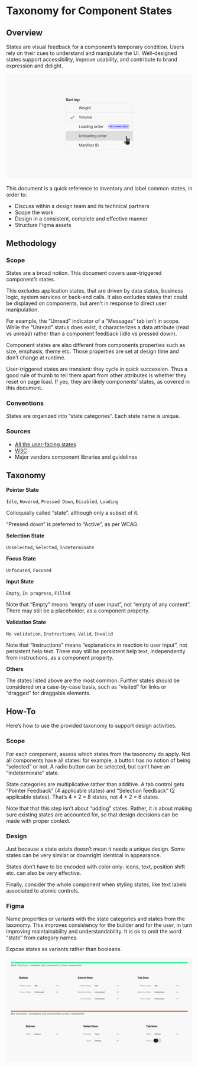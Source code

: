 # Taxonomy for Component States

<!-- bi-directional link with `Reading notes on design systems, components & tokens.md` -->

<!--BREAK-->

<!-- [skip to content](#taxonomy) -->

## Overview

States are visual feedback for a component’s temporary condition.
Users rely on their cues to understand and manipulate the UI.
Well-designed states support accessibility, improve usability, and contribute to brand expression and delight.

<!-- (not only visual but that’s the starting line for 99%) -->

![Select menu demonstrating which option is currently selected and which option is currently hovered.](assets/overview@3x.png)

This document is a quick reference to inventory and label common states, in order to:

- Discuss within a design team and its technical partners
- Scope the work
- Design in a consistent, complete and effective manner
- Structure Figma assets

<!-- At this time this document is a quick reference, rather than proper training material. -->

## Methodology

### Scope

States are a broad notion. This document covers user-triggered component’s states.

This excludes application states, that are driven by data status, business logic, system services or back-end calls.
It also excludes states that could be displayed on components, but aren’t in response to direct user manipulation.

For example, the “Unread” indicator of a “Messages” tab isn’t in scope. While the “Unread” status does exist, it characterizes a data attribute (read vs unread) rather than a component feedback (idle vs pressed down).

<!-- ditto for filtered, locked, unsaved etc -->
<!-- Notability Feedback Normal Notable xxx -->

Component states are also different from components properties such as size, emphasis, theme etc. Those properties are set at design time and don’t change at runtime.

<!-- not different but a subset -->
<!-- +props are generalized for a component class while states are per instance -->

User-triggered states are transient: they cycle in quick succession. Thus a good rule of thumb to tell them apart from other attributes is whether they reset on page load. If yes, they are likely components’ states, as covered in this document.

### Conventions

States are organized into “state categories”. Each state name is unique.

### Sources

- [All the user-facing states](https://ericwbailey.website/published/all-the-user-facing-states/)
- [W3C](https://www.w3.org/TR/WCAG21/#dfn-states)
- Major vendors component libraries and guidelines

## <a name="taxonomy"></a>Taxonomy

<!-- Have 1 example per “states group” (define that too) + 1 recap table-->
<!-- show how examples fill or not the general matrix -->

**Pointer State**

`Idle`, `Hovered`, `Pressed Down`, `Disabled`, `Loading`

Colloquially called “state”. although only a subset of it.

“Pressed down” is preferred to “Active”, as per WCAG.

**Selection State**

`Unselected`, `Selected`, `Indeterminate`

**Focus State**

`Unfocused`, `Focused`

**Input State**

`Empty`,  `In progress`, `Filled`

Note that “Empty” means “empty of user input”, not “empty of any content”. There may still be a placeholder, as a component property.

**Validation State**

`No validation`, `Instructions`, `Valid`, `Invalid`

Note that “Instructions” means “explanations in reaction to user input”, not persistent help text. There may still be persistent help text, independently from instructions, as a component property.

**Others**

The states listed above are the most common. Further states should be considered on a case-by-case basis, such as “visited” for links or “dragged” for draggable elements.

<!--
States for complex composed elements like data grids *like what?*
States for non-form components like video player or map browser *like what?*
-->

## How-To

Here’s how to use the provided taxonomy to support design activities.

### Scope

For each component, assess which states from the taxonomy do apply.
Not all components have all states: for example, a button has no notion of being “selected” or not. A radio button can be selected, but can’t have an “indeterminate” state.

State categories are multiplicative rather than additive.
A tab control gets “Pointer Feedback” (4 applicable states) and “Selection feedback” (2 applicable states). That’s 4 × 2 = 8 states, not 4 + 2 = 6 states.

<!-- show several composed examples at once eg `Idle, Unselected, Unfocused` vs `Hover, Selected, Unfocused` // E.g. a text field can be filled, in error , hovered and focused all at once -->

Note that that this step isn’t about “adding” states. Rather, it is about making sure existing states are accounted for, so that design decisions can be made with proper context.

### Design

Just because a state exists doesn’t mean it needs a unique design.
Some states can be very similar or downright identical in appearance.

<!-- similar: idle unselected vs idle selected, only 1 icon difference
identical: segmented control hover vs active -->

States don’t have to be encoded with color only: icons, text, position shift etc. can also be very effective.

Finally, consider the whole component when styling states, like text labels associated to atomic controls.

<!-- eg a colored label for an active input field -->

### Figma

Name properties or variants with the state categories and states from the taxonomy.
This improves consistency for the builder and for the user, in turn improving maintainability and understandability.
It is ok to omit the word “state” from category names.

Expose states as variants rather than booleans.

<!-- show pics of bad figma props then the better version -->
<!-- eg `Focused: Yes/No` -> `Focus Feedback Unfocused Focused` -->

![](assets/figma-component-structure@3x.png)

<!-- var instead of bools is a hot take for some states (eg `selected`)but:
- it’s more consistent internally
- it’s more consistent with code
- it doesn’t box us in cookie cutter design (eg encoding the state with only an icon as opposed to icon + bg color) -->

<!-- Figma props aren’t the exact same as conceptual component props; confusing -->
